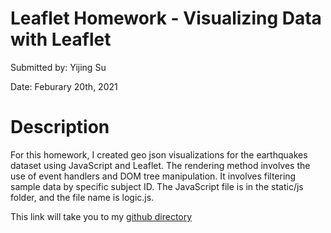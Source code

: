 # **Leaflet Homework - Visualizing Data with Leaflet**

Submitted by: Yijing Su

Date: Feburary 20th, 2021


# **Description** 

For this homework, I created geo json visualizations for the earthquakes dataset using JavaScript and Leaflet. The rendering method involves the use of event handlers and DOM tree manipulation. It involves filtering sample data by specific subject ID. The JavaScript file is in the static/js folder, and the file name is logic.js.

This link will take you to my [github directory](https://github.com/Dearsu520/databootcamp-homework/tree/master/Unit%2016%20-%20Leaflet)